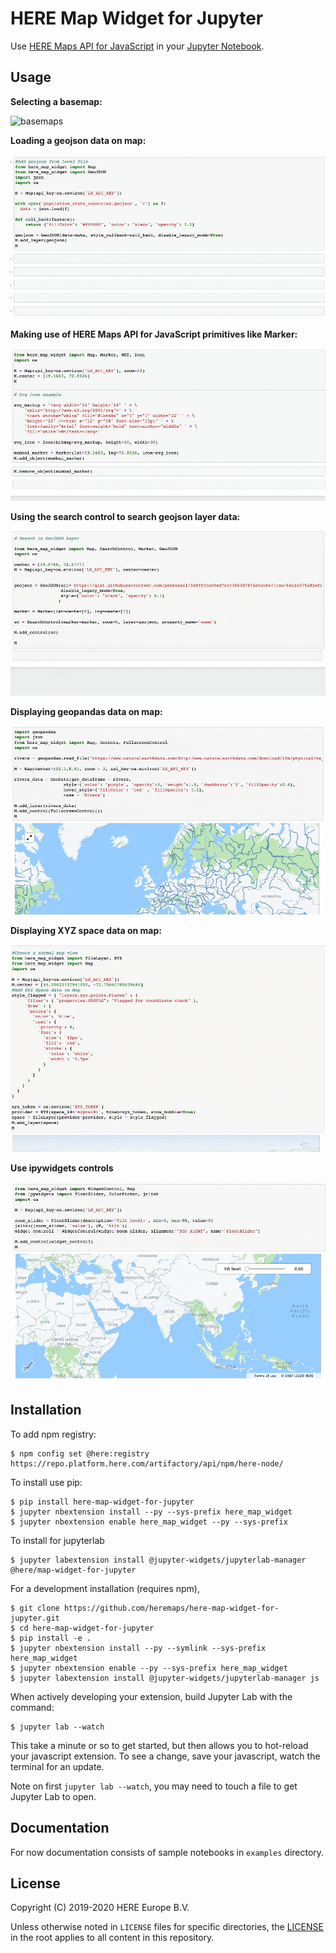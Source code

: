 HERE Map Widget for Jupyter
===========================

Use [HERE Maps API for JavaScript](https://developer.here.com/develop/javascript-api) in your [Jupyter Notebook](https://jupyter.org/).

Usage
------------

**Selecting a basemap:**

![basemaps](gifs/basemaps.gif)

**Loading a geojson data on map:**

![GeoJSON Screencast](gifs/geojson.gif)

**Making use of HERE Maps API for JavaScript primitives like Marker:**

![Primitives Screencast](gifs/marker.gif)

**Using the search control to search geojson layer data:**

![Search Control Screencast](gifs/search-control.gif)

**Displaying geopandas data on map:**

![Geopandas Screencast](gifs/geo-pandas.gif)

**Displaying XYZ space data on map:**

![XYZ Screencast](gifs/xyz.gif)

**Use ipywidgets controls**

![Widget Control](gifs/widget-control.gif)


Installation
------------
To add npm registry:

    $ npm config set @here:registry https://repo.platform.here.com/artifactory/api/npm/here-node/
    
To install use pip:

    $ pip install here-map-widget-for-jupyter
    $ jupyter nbextension install --py --sys-prefix here_map_widget
    $ jupyter nbextension enable here_map_widget --py --sys-prefix

To install for jupyterlab

    $ jupyter labextension install @jupyter-widgets/jupyterlab-manager @here/map-widget-for-jupyter


For a development installation (requires npm),

    $ git clone https://github.com/heremaps/here-map-widget-for-jupyter.git
    $ cd here-map-widget-for-jupyter
    $ pip install -e .
    $ jupyter nbextension install --py --symlink --sys-prefix here_map_widget
    $ jupyter nbextension enable --py --sys-prefix here_map_widget
    $ jupyter labextension install @jupyter-widgets/jupyterlab-manager js

When actively developing your extension, build Jupyter Lab with the command:

    $ jupyter lab --watch

This take a minute or so to get started, but then allows you to hot-reload your javascript extension.
To see a change, save your javascript, watch the terminal for an update.

Note on first `jupyter lab --watch`, you may need to touch a file to get Jupyter Lab to open.

Documentation
-------------
For now documentation consists of sample notebooks in `examples` directory.

License
-------

Copyright (C) 2019-2020 HERE Europe B.V.

Unless otherwise noted in `LICENSE` files for specific directories, the [LICENSE](LICENSE) in the root applies to all content in this repository.

